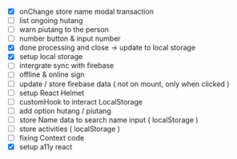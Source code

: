 - [x] onChange store name modal transaction
- [ ] list ongoing hutang
- [ ] warn piutang to the person
- [ ] number button & input number
- [x] done processing and close -> update to local storage
- [x] setup local storage
- [ ] intergrate sync with firebase
- [ ] offline & online sign
- [ ] update / store firebase data ( not on mount, only when clicked )
- [ ] setup React Helmet
- [ ] customHook to interact LocalStorage
- [ ] add option hutang / piutang
- [ ] store Name data to search name input ( localStorage )
- [ ] store activities ( localStorage )
- [ ] fixing Context code
- [x] setup a11y react
